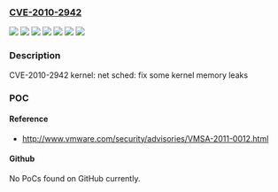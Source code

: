 ### [CVE-2010-2942](https://cve.mitre.org/cgi-bin/cvename.cgi?name=CVE-2010-2942)
![](https://img.shields.io/static/v1?label=Product&message=MRG%20for%20RHEL-5&color=blue)
![](https://img.shields.io/static/v1?label=Product&message=Red%20Hat%20Enterprise%20Linux%204&color=blue)
![](https://img.shields.io/static/v1?label=Product&message=Red%20Hat%20Enterprise%20Linux%205&color=blue)
![](https://img.shields.io/static/v1?label=Version&message=!%200%3A2.6.18-194.17.1.el5%20&color=brighgreen)
![](https://img.shields.io/static/v1?label=Version&message=!%200%3A2.6.33.7-rt29.45.el5rt%20&color=brighgreen)
![](https://img.shields.io/static/v1?label=Version&message=!%200%3A2.6.9-89.31.1.EL%20&color=brighgreen)
![](https://img.shields.io/static/v1?label=Vulnerability&message=Missing%20Release%20of%20Memory%20after%20Effective%20Lifetime&color=brighgreen)

### Description

CVE-2010-2942 kernel: net sched: fix some kernel memory leaks

### POC

#### Reference
- http://www.vmware.com/security/advisories/VMSA-2011-0012.html

#### Github
No PoCs found on GitHub currently.


